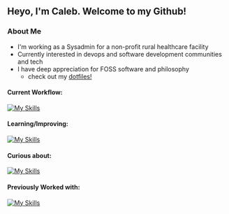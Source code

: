 
## Heyo, I'm Caleb. Welcome to my Github!


### About Me

- I'm working as a Sysadmin for a non-profit rural healthcare facility
- Currently interested in devops and software development communities and tech
- I have deep appreciation for FOSS software and philosophy
  - check out my [dotfiles!](https://github.com/cjasaMHC/dotfiles)


#### Current Workflow:
[![My Skills](https://skillicons.dev/icons?i=windows,neovim,obsidian)](https://skillicons.dev)

#### Learning/Improving:
[![My Skills](https://skillicons.dev/icons?i=react,bash,powershell,cs)](https://skillicons.dev)

#### Curious about:
[![My Skills](https://skillicons.dev/icons?i=rust,postgres,grafana,kubernetes)](https://skillicons.dev)

#### Previously Worked with:
[![My Skills](https://skillicons.dev/icons?i=html,css,bootstrap,mysql,php,js)](https://skillicons.dev)

